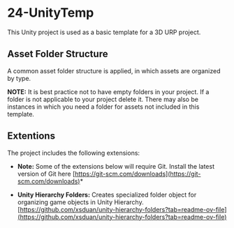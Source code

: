 # 24-UnityTemp
This Unity project is used as a basic template for a 3D URP project.

## Asset Folder Structure
A common asset folder structure is applied, in which assets are organized by type. 

**NOTE:** It is best practice not to have empty folders in your project. If a folder is not applicable to your project delete it. There may also be instances in which you need a folder for assets not included in this template.  

## Extentions

The project includes the following extensions:

* **Note:** Some of the extensions below will require Git. Install the latest version of Git here [https://git-scm.com/downloads](https://git-scm.com/downloads)* 

- **Unity Hierarchy Folders:** Creates specialized folder object for organizing game objects in Unity Hierarchy. [https://github.com/xsduan/unity-hierarchy-folders?tab=readme-ov-file](https://github.com/xsduan/unity-hierarchy-folders?tab=readme-ov-file)


